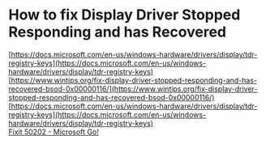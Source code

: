 # How to fix Display Driver Stopped Responding and has Recovered

[https://docs.microsoft.com/en-us/windows-hardware/drivers/display/tdr-registry-keys](https://docs.microsoft.com/en-us/windows-hardware/drivers/display/tdr-registry-keys)  
[https://www.wintips.org/fix-display-driver-stopped-responding-and-has-recovered-bsod-0x00000116/](https://www.wintips.org/fix-display-driver-stopped-responding-and-has-recovered-bsod-0x00000116/)  
[https://docs.microsoft.com/en-us/windows-hardware/drivers/display/tdr-registry-keys](https://docs.microsoft.com/en-us/windows-hardware/drivers/display/tdr-registry-keys)  
[Fixit 50202 - Microsoft Go!](https://go.microsoft.com/?linkid=9665683)  
